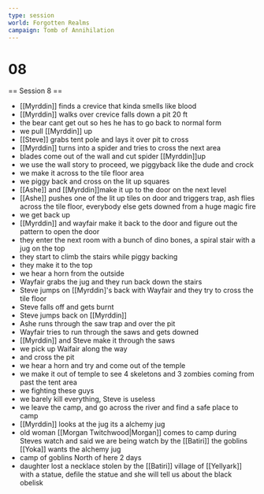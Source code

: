 ```yaml
---
type: session
world: Forgotten Realms
campaign: Tomb of Annihilation
---
```


# 08
== Session 8 ==

* [[Myrddin]] finds a crevice that kinda smells like blood
* [[Myrddin]] walks over crevice falls down a pit 20 ft
* the bear cant get out so hes he has to go back to normal form 
* we pull [[Myrddin]] up 
* [[Steve]] grabs tent pole and lays it over pit to cross
* [[Myrddin]] turns into a spider and tries to cross the next area 
* blades come out of the wall and cut spider [[Myrddin]]up
* we use the wall story to proceed, we piggyback like the dude and crock
* we make it across to the tile floor area 
* we piggy back and cross on the lit up squares 
* [[Ashe]] and [[Myrddin]]make it up to the door on the next level 
* [[Ashe]] pushes one of the lit up tiles on door and triggers trap, ash flies across the tile floor, everybody else gets downed from a huge magic fire
* we get back up 
* [[Myrddin]] and wayfair make it back to the door and figure out the pattern to open the door 
* they enter the next room with a bunch of dino bones, a spiral stair with a jug on the top
* they start to climb the stairs while piggy backing
* they make it to the top 
* we hear a horn from the outside 
* Wayfair grabs the jug and they run back down the stairs 
* Steve jumps on [[Myrddin]'s back with Wayfair and they try to cross the tile floor
* Steve falls off and gets burnt
* Steve jumps back on [[Myrddin]]
* Ashe runs through  the saw trap and over the pit
* Wayfair tries to run through the saws and gets downed 
* [[Myrddin]] and Steve make it through the saws 
* we pick up Waifair along the way
* and cross the pit
* we hear a horn and try and come out of the temple 
* we make it out of temple to see 4 skeletons and 3 zombies coming from past the tent area
* we fighting these guys
* we barely kill everything, Steve is useless 
* we leave the camp, and go across the river and find a safe place to camp
* [[Myrddin]] looks at the jug its a alchemy jug
* old woman [[Morgan Twitchwood|Morgan]]  comes to camp during Steves watch and said we are being watch by the [[Batiri]] the goblins  [[Yoka]] wants the alchemy jug 
* camp of goblins North of here 2 days 
* daughter lost a necklace stolen by the [[Batiri]] village of [[Yellyark]] with a statue, defile the statue and she will tell us about the black obelisk
